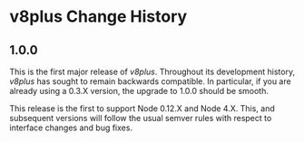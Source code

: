 # v8plus Change History

## 1.0.0

This is the first major release of *v8plus*.  Throughout its development
history, *v8plus* has sought to remain backwards compatible.  In particular, if
you are already using a 0.3.X version, the upgrade to 1.0.0 should be smooth.

This release is the first to support Node 0.12.X and Node 4.X.  This, and
subsequent versions will follow the usual semver rules with respect to
interface changes and bug fixes.

